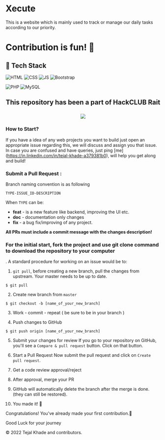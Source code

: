 # Xecute
This is a website which is mainly used to track or manage our daily tasks according to our priority.

# Contribution is fun! 🧡

## 📌 Tech Stack
![HTML](https://img.shields.io/badge/html5%20-%23E34F26.svg?&style=for-the-badge&logo=html5&logoColor=white)
![CSS](https://img.shields.io/badge/css3%20-%231572B6.svg?&style=for-the-badge&logo=css3&logoColor=white)
![JS](https://img.shields.io/badge/javascript%20-%23323330.svg?&style=for-the-badge&logo=javascript&logoColor=%23F7DF1E)
<img alt="Bootstrap" src="https://img.shields.io/badge/bootstrap-%23563D7C.svg?style=for-the-badge&logo=bootstrap&logoColor=white"/>

![PHP](https://img.shields.io/badge/php-%23777BB4.svg?style=for-the-badge&logo=php&logoColor=white)
![MySQL](https://img.shields.io/badge/mysql-%2300f.svg?style=for-the-badge&logo=mysql&logoColor=white)

<h2 align="center">
This repository has been a part of HackCLUB Rait
<br/><br/>
<img src="https://user-images.githubusercontent.com/72568715/177209006-5955107f-17dd-4d35-bbc3-c37e419a883e.PNG"> 
 

</h2>

###  How to Start?  

If you have a idea of any web projects you want to build just open an appropriate issue regarding this, we will discuss and assign you that issue. In case you are confused and have queries, just ping [me] (https://in.linkedin.com/in/tejal-khade-a379381b0), will help you get along and build!


###  Submit a Pull Request :

Branch naming convention is as following

`TYPE-ISSUE_ID-DESCRIPTION`

When `TYPE` can be:

- **feat** - is a new feature like backend, improving the UI etc.
- **doc** - documentation only changes
- **fix** - a bug fix/improving of any project.

**All PRs must include a commit message with the changes description!**

<b> <h3> For the initial start, fork the project and use git clone command to download the repository to your computer </b> </h3>. A standard procedure for working on an issue would be to:

1. `git pull`, before creating a new branch, pull the changes from upstream. Your master needs to be up to date.

```
$ git pull
```

2. Create new branch from `master`
```
$ git checkout -b [name_of_your_new_branch]
```

3. Work - commit - repeat ( be sure to be in your branch )


4. Push changes to GitHub

```
$ git push origin [name_of_your_new_branch]
```

5. Submit your changes for review
   If you go to your repository on GitHub, you'll see a `Compare & pull request` button. Click on that button.
   
6. Start a Pull Request
   Now submit the pull request and click on `Create pull request`.
   
7. Get a code review approval/reject

8. After approval, merge your PR 

9. GitHub will automatically delete the branch after the merge is done. (they can still be restored).

10. You made it! 🎊



Congratulations! You've already made your first contribution.🥳

Good Luck for your journey

© 2022 Tejal Khade and contributors.





